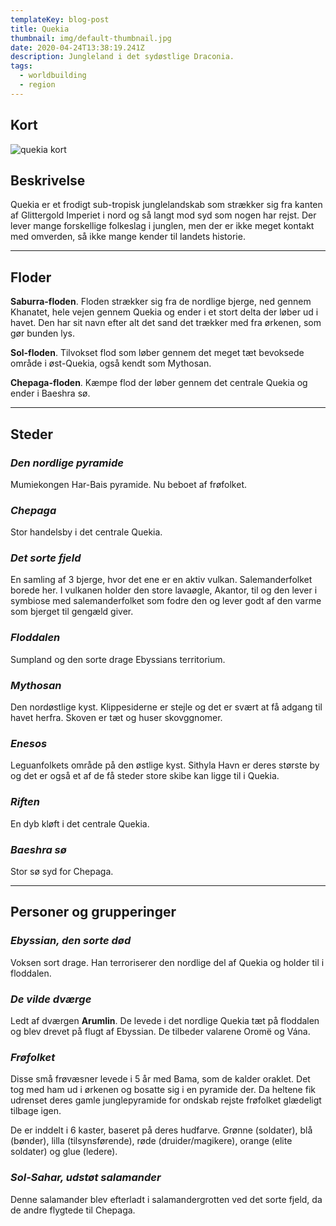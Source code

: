 ```yaml
---
templateKey: blog-post
title: Quekia
thumbnail: img/default-thumbnail.jpg
date: 2020-04-24T13:38:19.241Z
description: Jungleland i det sydøstlige Draconia.
tags:
  - worldbuilding
  - region
---
```

## Kort
![quekia kort](/img/quekia-map.jpg)

## Beskrivelse

Quekia er et frodigt sub-tropisk junglelandskab som strækker sig fra kanten af Glittergold Imperiet i nord og så langt mod syd som nogen har rejst. Der lever mange forskellige folkeslag i junglen, men der er ikke meget kontakt med omverden, så ikke mange kender til landets historie.

---

## Floder

**Saburra-floden**. 
Floden strækker sig fra de nordlige bjerge, ned gennem Khanatet, hele vejen gennem Quekia og ender i et stort delta der løber ud i havet. Den har sit navn efter alt det sand det trækker med fra ørkenen, som gør bunden lys.

**Sol-floden**. Tilvokset flod som løber gennem det meget tæt bevoksede område i øst-Quekia, også kendt som Mythosan.

**Chepaga-floden**. Kæmpe flod der løber gennem det centrale Quekia og ender i Baeshra sø.

---

## Steder

### _Den nordlige pyramide_

Mumiekongen Har-Bais pyramide. Nu beboet af frøfolket.

### _Chepaga_

Stor handelsby i det centrale Quekia.

### _Det sorte fjeld_

En samling af 3 bjerge, hvor det ene er en aktiv vulkan. Salemanderfolket borede her. I vulkanen holder den store lavaøgle, Akantor, til og den lever i symbiose med salemanderfolket som fodre den og lever godt af den varme som bjerget til gengæld giver.

### _Floddalen_

Sumpland og den sorte drage Ebyssians territorium.

### _Mythosan_

Den nordøstlige kyst. Klippesiderne er stejle og det er svært at få adgang til havet herfra. Skoven er tæt og huser skovggnomer.

### _Enesos_

Leguanfolkets område på den østlige kyst. Sithyla Havn er deres største by og det er også et af de få steder store skibe kan ligge til i Quekia.

### _Riften_

En dyb kløft i det centrale Quekia.

### _Baeshra sø_

Stor sø syd for Chepaga.

---

## Personer og grupperinger

### _Ebyssian, den sorte død_

Voksen sort drage. Han terroriserer den nordlige del af Quekia og holder til i floddalen.

### _De vilde dværge_

Ledt af dværgen **Arumlin**. De levede i det nordlige Quekia tæt på floddalen og blev drevet på flugt af Ebyssian. De tilbeder valarene Oromë og Vána.

### _Frøfolket_

Disse små frøvæsner levede i 5 år med Bama, som de kalder oraklet. Det tog med ham ud i ørkenen og bosatte sig i en pyramide der. Da heltene fik udrenset deres gamle junglepyramide for ondskab rejste frøfolket glædeligt tilbage igen.

De er inddelt i 6 kaster, baseret på deres hudfarve. Grønne (soldater), blå (bønder), lilla (tilsynsførende), røde (druider/magikere), orange (elite soldater) og glue (ledere).

### _Sol-Sahar, udstøt salamander_

Denne salamander blev efterladt i salamandergrotten ved det sorte fjeld, da de andre flygtede til Chepaga.
